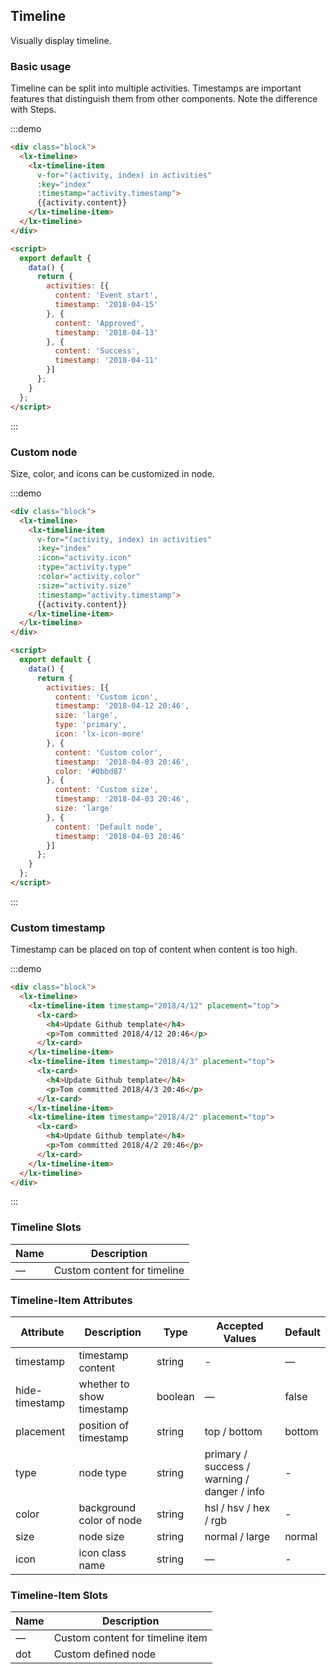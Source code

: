 ## Timeline

Visually display timeline.

### Basic usage

Timeline can be split into multiple activities. Timestamps are important features that distinguish them from other components. Note the difference with Steps.

:::demo
```html
<div class="block">
  <lx-timeline>
    <lx-timeline-item
      v-for="(activity, index) in activities"
      :key="index"
      :timestamp="activity.timestamp">
      {{activity.content}}
    </lx-timeline-item>
  </lx-timeline>
</div>

<script>
  export default {
    data() {
      return {
        activities: [{
          content: 'Event start',
          timestamp: '2018-04-15'
        }, {
          content: 'Approved',
          timestamp: '2018-04-13'
        }, {
          content: 'Success',
          timestamp: '2018-04-11'
        }]
      };
    }
  };
</script>
```
:::

### Custom node

Size, color, and icons can be customized in node.

:::demo
```html
<div class="block">
  <lx-timeline>
    <lx-timeline-item
      v-for="(activity, index) in activities"
      :key="index"
      :icon="activity.icon"
      :type="activity.type"
      :color="activity.color"
      :size="activity.size"
      :timestamp="activity.timestamp">
      {{activity.content}}
    </lx-timeline-item>
  </lx-timeline>
</div>

<script>
  export default {
    data() {
      return {
        activities: [{
          content: 'Custom icon',
          timestamp: '2018-04-12 20:46',
          size: 'large',
          type: 'primary',
          icon: 'lx-icon-more'
        }, {
          content: 'Custom color',
          timestamp: '2018-04-03 20:46',
          color: '#0bbd87'
        }, {
          content: 'Custom size',
          timestamp: '2018-04-03 20:46',
          size: 'large'
        }, {
          content: 'Default node',
          timestamp: '2018-04-03 20:46'
        }]
      };
    }
  };
</script>
```
:::

### Custom timestamp

Timestamp can be placed on top of content when content is too high.

:::demo
```html
<div class="block">
  <lx-timeline>
    <lx-timeline-item timestamp="2018/4/12" placement="top">
      <lx-card>
        <h4>Update Github template</h4>
        <p>Tom committed 2018/4/12 20:46</p>
      </lx-card>
    </lx-timeline-item>
    <lx-timeline-item timestamp="2018/4/3" placement="top">
      <lx-card>
        <h4>Update Github template</h4>
        <p>Tom committed 2018/4/3 20:46</p>
      </lx-card>
    </lx-timeline-item>
    <lx-timeline-item timestamp="2018/4/2" placement="top">
      <lx-card>
        <h4>Update Github template</h4>
        <p>Tom committed 2018/4/2 20:46</p>
      </lx-card>
    </lx-timeline-item>
  </lx-timeline>
</div>
```
:::

### Timeline Slots
| Name | Description |
|------|--------|
| — | Custom content for timeline |

### Timeline-Item Attributes
| Attribute      | Description    | Type      | Accepted Values | Default   |
|---------- |-------- |---------- |-------------  |-------- |
| timestamp     | timestamp content | string  | - | — |
| hide-timestamp  | whether to show timestamp | boolean | — | false |
| placement | position of timestamp | string | top / bottom | bottom |
| type | node type | string | primary / success / warning / danger / info | - |
| color | background color of node | string | hsl / hsv / hex / rgb | - |
| size | node size | string | normal / large | normal |
| icon | icon class name | string | — | - |

### Timeline-Item Slots
| Name | Description |
|------|--------|
| — | Custom content for timeline item |
| dot | Custom defined node |
